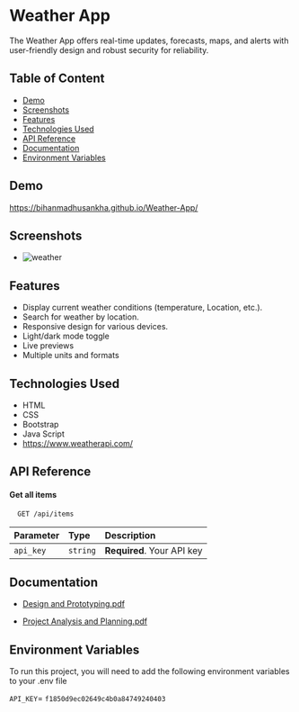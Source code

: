 
# Weather App

The Weather App offers real-time updates, forecasts, maps, and alerts with user-friendly design and robust security for reliability.
## Table of Content
- [Demo](#demo)
- [Screenshots](#screenshots)
- [Features](#features)
- [Technologies Used](#technologies)
- [API Reference](#api)
- [Documentation](#documentation)
- [Environment Variables](#environment)
  
## <a name="demo">Demo</a> 

https://bihanmadhusankha.github.io/Weather-App/


## <a name="screenshots">Screenshots</a> 
- ![weather](https://github.com/BihanMadhusankha/Weather-App/assets/140598111/83faf678-8416-4a9d-a15e-2c69abd65c8f)


## <a name="features">Features</a> 

- Display current weather conditions (temperature, Location, etc.).
- Search for weather by location.
- Responsive design for various devices.
- Light/dark mode toggle
- Live previews
- Multiple units and formats



## <a name="technologies">Technologies Used</a> 

- HTML
- CSS
- Bootstrap
- Java Script
- https://www.weatherapi.com/



## <a name="api">API Reference</a> 

#### Get all items

```http
  GET /api/items
```

| Parameter | Type     | Description                |
| :-------- | :------- | :------------------------- |
| `api_key` | `string` | **Required**. Your API key |


## <a name="documentation">Documentation</a> 

- [Design and Prototyping.pdf](https://github.com/BihanMadhusankha/Weather-App/files/14622725/Design.and.Prototyping.1.pdf)

- [Project Analysis and Planning.pdf](https://github.com/BihanMadhusankha/Weather-App/files/14622726/Project.Analysis.and.Planning.1.pdf)

## <a name="environment">Environment Variables</a> 

To run this project, you will need to add the following environment variables to your .env file

`API_KEY`= `f1850d9ec02649c4b0a84749240403`
